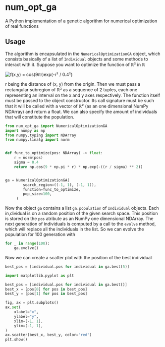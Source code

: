 # num_opt_ga

A Python implementation of a genetic algorithm for numerical optimization
of real functions

## Usage

The algorithm is encapsulated in the `NumericalOptimizationGA` object,
which consists basically of a list of `Individual` objects and some methods
to interact with it. Suppose you want to optimize the function of ℝ² in ℝ

![f(x,y) = cos(9πr)exp(-r² / 0.4²)](https://latex.codecogs.com/svg.image?{\color{Red}f(x,y)=\cos(9\pi&space;r)\exp\left(-\frac{r^2}{0.4^2}\right)})

r being the distance of (x, y) from the origin. Then we must pass a rectangular
subregion of ℝ² as a sequence of 2 tuples, each one representing an interval on
the x and y axes respectively. The function itself must be passed to the object
constructor. Its call signature must be such that it will be called with a
vector of ℝ² (as an one dimensional NumPy NDArray) and return a float. We can
also specify the amount of individuals that will constitute the population.

```python
from num_opt_ga import NumericalOptimizationGA
import numpy as np
from numpy.typing import NDArray
from numpy.linalg import norm


def func_to_optimize(pos: NDArray) -> float:
    r = norm(pos)
    sigma = 0.4
    return np.cos(9 * np.pi * r) * np.exp(-((r / sigma) ** 2))


ga = NumericalOptimizationGA(
        search_region=((-1, 1), (-1, 1)),
        function=func_to_optimize,
        pop_size=100,
     )
```

Now the object `ga` contains a list `ga.population` of `Individual` objects.
Each in,dividual is on a random position of the given search space. This
position is stored on the `pos` atribute as an NumPy one dimensional NDArray.
The next generation of individuals is computed by a call to the `evolve` method,
which will replace all the individuals in the list. So we can evolve the
population for 100 generation with

```python
for _ in range(100):
    ga.evolve()
```

Now we can create a scatter plot with the position of the best individual

```python
best_pos = [individual.pos for individual in ga.best(5)]

import matplotlib.pyplot as plt

best_pos = [individual.pos for individual in ga.best()]
best_x = [pos[0] for pos in best_pos]
best_y = [pos[1] for pos in best_pos]

fig, ax = plt.subplots()
ax.set(
    xlabel="x",
    ylabel="y",
    xlim=(-1, 1),
    ylim=(-1, 1),
)
ax.scatter(best_x, best_y, color="red")
plt.show()
```
